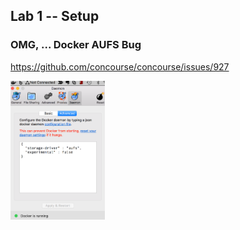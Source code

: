 ## Lab 1 -- Setup

### OMG, ... Docker AUFS Bug

https://github.com/concourse/concourse/issues/927

<img class="plain" src="resources/images/aufs.png" width="30%"> </img>
